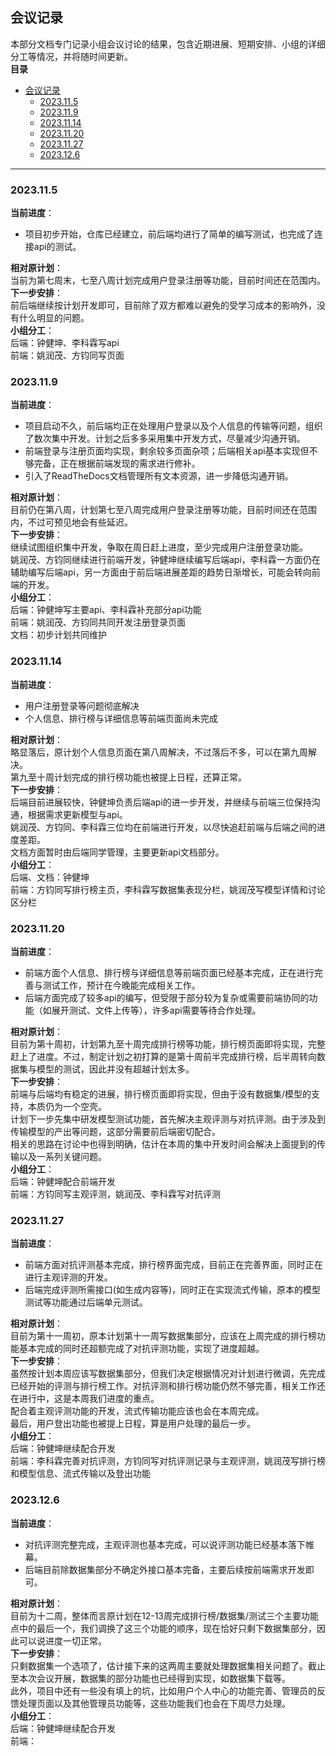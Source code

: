 ## 会议记录  
本部分文档专门记录小组会议讨论的结果，包含近期进展、短期安排、小组的详细分工等情况，并将随时间更新。  
**目录**  
- [会议记录](#会议记录)
  - [2023.11.5](#2023115)
  - [2023.11.9](#2023119)
  - [2023.11.14](#20231114)
  - [2023.11.20](#20231120)
  - [2023.11.27](#20231127)
  - [2023.12.6](#2023126)

***
### 2023.11.5  
**当前进度**：  
* 项目初步开始，仓库已经建立，前后端均进行了简单的编写测试，也完成了连接api的测试。  

**相对原计划**：  
当前为第七周末，七至八周计划完成用户登录注册等功能，目前时间还在范围内。  
**下一步安排**：  
前后端继续按计划开发即可，目前除了双方都难以避免的受学习成本的影响外，没有什么明显的问题。  
**小组分工**：  
后端：钟健坤、李科霖写api  
前端：姚润茂、方钧同写页面  
### 2023.11.9  
**当前进度**：  
* 项目启动不久，前后端均正在处理用户登录以及个人信息的传输等问题，组织了数次集中开发。计划之后多多采用集中开发方式，尽量减少沟通开销。  
* 前端登录与注册页面均实现，剩余较多页面杂项；后端相关api基本实现但不够完备，正在根据前端发现的需求进行修补。  
* 引入了ReadTheDocs文档管理所有文本资源，进一步降低沟通开销。  

**相对原计划**：  
目前仍在第八周，计划第七至八周完成用户登录注册等功能，目前时间还在范围内，不过可预见地会有些延迟。  
**下一步安排**：  
继续试图组织集中开发，争取在周日赶上进度，至少完成用户注册登录功能。  
姚润茂、方钧同继续进行前端开发，钟健坤继续编写后端api，李科霖一方面仍在辅助编写后端api，另一方面由于前后端进展差距的趋势日渐增长，可能会转向前端的开发。  
**小组分工**：  
后端：钟健坤写主要api、李科霖补充部分api功能  
前端：姚润茂、方钧同共同开发注册登录页面  
文档：初步计划共同维护  
### 2023.11.14  
**当前进度**：  
* 用户注册登录等问题彻底解决  
* 个人信息、排行榜与详细信息等前端页面尚未完成  

**相对原计划**：  
略显落后，原计划个人信息页面在第八周解决，不过落后不多，可以在第九周解决。  
第九至十周计划完成的排行榜功能也被提上日程，还算正常。  
**下一步安排**：  
后端目前进展较快，钟健坤负责后端api的进一步开发，并继续与前端三位保持沟通，根据需求更新模型与api。  
姚润茂、方钧同、李科霖三位均在前端进行开发，以尽快追赶前端与后端之间的进度差距。  
文档方面暂时由后端同学管理，主要更新api文档部分。  
**小组分工**：  
后端、文档：钟健坤  
前端：方钧同写排行榜主页，李科霖写数据集表现分栏，姚润茂写模型详情和讨论区分栏  
### 2023.11.20  
**当前进度**：  
* 前端方面个人信息、排行榜与详细信息等前端页面已经基本完成，正在进行完善与测试工作，预计在今晚能完成相关工作。  
* 后端方面完成了较多api的编写，但受限于部分较为复杂或需要前端协同的功能（如展开测试、文件上传等），许多api需要等待合作处理。  

**相对原计划**：  
目前为第十周初，计划第九至十周完成排行榜等功能，排行榜页面即将实现，完整赶上了进度。不过，制定计划之初打算的是第十周前半完成排行榜，后半周转向数据集与模型的测试，因此并没有超越计划太多。  
**下一步安排**：  
前端与后端均有稳定的进展，排行榜页面即将实现，但由于没有数据集/模型的支持，本质仍为一个空壳。  
计划下一步先集中研发模型测试功能，首先解决主观评测与对抗评测。由于涉及到传输模型的产出等问题，这部分需要前后端密切配合。  
相关的思路在讨论中也得到明确，估计在本周的集中开发时间会解决上面提到的传输以及一系列关键问题。  
**小组分工**：  
后端：钟健坤配合前端开发  
前端：方钧同写主观评测，姚润茂、李科霖写对抗评测  
### 2023.11.27  
**当前进度**：  
* 前端方面对抗评测基本完成，排行榜界面完成，目前正在完善界面，同时正在进行主观评测的开发。    
* 后端完成评测所需接口(如生成内容等)，同时正在实现流式传输，原本的模型测试等功能通过后端单元测试。  

**相对原计划**：  
目前为第十一周初，原本计划第十一周写数据集部分，应该在上周完成的排行榜功能基本完成的同时还超额完成了对抗评测功能，实现了进度超越。  
**下一步安排**：  
虽然按计划本周应该写数据集部分，但我们决定根据情况对计划进行微调，先完成已经开始的评测与排行榜工作。对抗评测和排行榜功能仍然不够完善，相关工作还在进行中，这是本周我们进度的重点。   
配合着主观评测功能的开发，流式传输功能应该也会在本周完成。  
最后，用户登出功能也被提上日程，算是用户处理的最后一步。  
**小组分工**：  
后端：钟健坤继续配合开发  
前端：李科霖完善对抗评测，方钧同写对抗评测记录与主观评测，姚润茂写排行榜和模型信息、流式传输以及登出功能  
### 2023.12.6  
**当前进度**：  
* 对抗评测完整完成，主观评测也基本完成，可以说评测功能已经基本落下帷幕。  
* 后端目前除数据集部分不确定外接口基本完备，主要后续按前端需求开发即可。  

**相对原计划**：  
目前为十二周，整体而言原计划在12-13周完成排行榜/数据集/测试三个主要功能点中的最后一个，我们调换了这三个功能的顺序，现在恰好只剩下数据集部分，因此可以说进度一切正常。  
**下一步安排**：  
只剩数据集一个选项了，估计接下来的这两周主要就处理数据集相关问题了。截止至本次会议开展，数据集的部分功能也已经得到实现，如数据集下载等。  
此外，项目中还有一些没有填上的坑，比如用户个人中心的功能完善、管理员的反馈处理页面以及其他管理员功能等，这些功能我们也会在下周尽力处理。  
**小组分工**：  
后端：钟健坤继续配合开发  
前端：